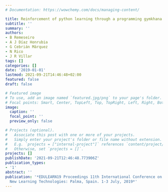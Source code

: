```yaml
---
# Documentation: https://wowchemy.com/docs/managing-content/

title: Reinforcement of python learning through a programming gymkhana
subtitle: ''
summary: ''
authors:
- B Remeseiro
- A J Dı́az Honrubia
- G Cebrián Márquez
- N Rico
- J R Villar
tags: []
categories: []
date: '2019-01-01'
lastmod: 2021-09-21T14:46:48+02:00
featured: false
draft: false

# Featured image
# To use, add an image named `featured.jpg/png` to your page's folder.
# Focal points: Smart, Center, TopLeft, Top, TopRight, Left, Right, BottomLeft, Bottom, BottomRight.
image:
  caption: ''
  focal_point: ''
  preview_only: false

# Projects (optional).
#   Associate this post with one or more of your projects.
#   Simply enter your project's folder or file name without extension.
#   E.g. `projects = ["internal-project"]` references `content/project/deep-learning/index.md`.
#   Otherwise, set `projects = []`.
projects: []
publishDate: '2021-09-21T12:46:48.773906Z'
publication_types:
- '1'
abstract: ''
publication: '*EDULEARN19 Proceedings 11th International Conference on Education and
  New Learning Technologies: Palma, Spain. 1-3 July, 2019*'
---
```

